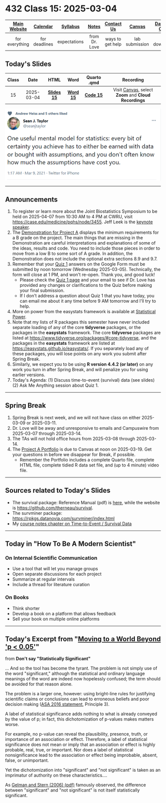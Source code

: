 # 432 Class 15: 2025-03-04

[Main Website](https://thomaselove.github.io/432-2025/) | [Calendar](https://thomaselove.github.io/432-2025/calendar.html) | [Syllabus](https://thomaselove.github.io/432-syllabus-2025/) | [Notes](https://thomaselove.github.io/432-notes/) | [Contact Us](https://thomaselove.github.io/432-2025/contact.html) | [Canvas](https://canvas.case.edu) | [Data and Code](https://github.com/THOMASELOVE/432-data) | [Sources](https://github.com/THOMASELOVE/432-classes-2024/tree/main/sources)
:-----------: | :--------------: | :----------: | :---------: | :-------------: | :-----------: | :------------: |:------:
for everything | for deadlines | expectations | from Dr. Love | ways to get help | lab submission | for downloads | to read

## Today's Slides

Class | Date | HTML | Word | Quarto .qmd | Recording
:---: | :--------: | :------: | :------: | :------: | :-------------:
15 | 2025-03-04 | **[Slides 15](https://thomaselove.github.io/432-slides-2025/slides15.html)** | **[Word 15](https://thomaselove.github.io/432-slides-2025/slides15w.docx)** | **[Code 15](https://github.com/THOMASELOVE/432-slides-2025/blob/main/slides15.qmd)** | Visit [Canvas](https://canvas.case.edu/), select **Zoom** and **Cloud Recordings**

![](taylor_tw.png)

---

## Announcements

1. To register or learn more about the Joint Biostatistics Symposium to be held on 2025-04-07 from 10:30 AM to 4 PM at CWRU, visit <https://case.edu/medicine/pqhs/node/3455>. Jeff Leek is the [keynote speaker](https://bioscinema.github.io/biostatsymposium/#keynote-speaker).
2. The [Demonstration for Project A](https://thomaselove.github.io/432-2025/432_projectA_demo.html) displays the minimum requirements for a B grade on the project. The main things that are missing in the Demonstration are careful interpretations and explanations of some of the ideas, results and code. You need to include those pieces in order to move from a low B to some sort of A grade. In addition, the Demonstration does not include the optional extra sections 8.9 and 9.7.
3. Remember that your [Quiz 1](https://thomaselove.github.io/432-2025/quiz1.html) answers on the Google Form must be submitted by noon tomorrow (Wednesday 2025-03-05). Technically, the form will close at 1 PM, and won't re-open. Thank you, and good luck!
    - Please check the [Quiz 1 page](https://thomaselove.github.io/432-2025/quiz1.html) and your email to see if Dr. Love has provided any changes or clarifications to the Quiz before making your final submission.
    - If I don't address a question about Quiz 1 that you have today, you can email me about it any time before 9 AM tomorrow and I'll try to help.
4. More on power from the easystats framework is available at [Statistical Power](https://easystats.github.io/effectsize/articles/statistical_power.html).
5. Note that my lists of R packages this semester have never included separate loading of any of the core **tidyverse** packages, or the packages in the **easystats** framework. The core **tidyverse** packages are listed at <https://www.tidyverse.org/packages/#core-tidyverse>, and the packages in the **easystats** framework are listed at <https://easystats.github.io/easystats/>. If you separately load any of these packages, you will lose points on any work you submit after Spring Break.
6. Similarly, we expect you to be using **R version 4.4.2 (or later)** on any work you turn in after Spring Break, and will penalize you for using earlier versions.
7. Today's Agenda: (1) Discuss time-to-event (survival) data (see slides) (2) Ask Me Anything session about Quiz 1.

---

## Spring Break

1. Spring Break is next week, and we will not have class on either 2025-03-09 or 2025-03-11.
2. Dr. Love will be away and unresponsive to emails and Campuswire from 2025-03-07 through 2025-03-14.
3. The TAs will not hold office hours from 2025-03-08 through 2025-03-14.
4. The [Project A Portfolio](https://thomaselove.github.io/432-2025/projA.html#the-project-a-portfolio) is due to Canvas at noon on 2025-03-19. Get your questions in before we disappear for Break, if possible.
    - Remember the Portfolio includes a complete Quarto file, complete HTML file, complete tidied R data set file, and (up to 4 minute) video file.

---

## Sources related to Today's Slides

- The survival package: Reference Manual (pdf) is [here](https://cran.r-project.org/web/packages/survival/survival.pdf), while the website is  <https://github.com/therneau/survival>.
- The survminer package: <https://rpkgs.datanovia.com/survminer/index.html>
- My [course notes chapter on Time-to-Event / Survival Data](https://thomaselove.github.io/432-notes/survival_data.html)

---
## Today in "How To Be A Modern Scientist"

### On Internal Scientific Communication

- Use a tool that will let you manage groups
- Open separate discussions for each project
- Summarize at regular intervals
- Include a thread for literature curation

### On Books

- Think shorter
- Develop a book on a platform that allows feedback
- Sell your book on multiple online platforms

---

## Today's Excerpt from "[Moving to a World Beyond 'p < 0.05'](https://github.com/THOMASELOVE/432-sources/blob/main/pdf/ASA_2019_A_World_Beyond.pdf)"

from **Don't say "Statistically Significant"**

... And so the tool has become the tyrant. The problem is not simply use of the word "significant," although the statistical and ordinary language meanings of the word are indeed now hopelessly confused; the term should be avoided for that reason alone. 

The problem is a larger one, however: using bright-line rules for justifying scientific claims or conclusions can lead to erroneous beliefs and poor decision making ([ASA 2016 statement](https://github.com/THOMASELOVE/432-sources/blob/main/pdf/ASA_2016_Pvalues_Context_Process_Purpose.pdf), Principle 3). 

A label of statistical significance adds nothing to what is already conveyed by the value of p; in fact, this dichotomization of p-values makes matters worse.

For example, no p-value can reveal the plausibility, presence, truth, or importance of an association or effect. Therefore, a label of statistical significance does not mean or imply that an association or effect is highly probable, real, true, or important. Nor does a label of statistical nonsignificance lead to the association or effect being improbable, absent, false, or unimportant.

Yet the dichotomization into "significant" and "not significant" is taken as an imprimatur of authority on these characteristics....

As [Gelman and Stern (2006) (pdf)](https://sites.stat.columbia.edu/gelman/research/published/signif4.pdf) famously observed, the difference between "significant" and "not significant" is not itself statistically significant.




